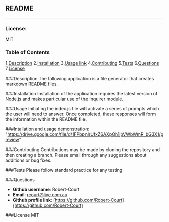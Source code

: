 ## README
---
### License: 
MIT

### Table of Contents
1.[Description](#desc)
2.[Installation](#install)
3.[Usage link](#use)
4.[Contributing](#contrib)
5.[Tests](#test)
6.[Questions](#quest)
7.[License](#license)

###<a name="desc">Description</a>
The following application is a file generator that creates markdown README files.

###<a name="install">Installation</a>
Installation of the application requires the latest version of Node.js and makes particular use of the Inquirer module.

###<a name="use">Usage</a>
Initiating the index.js file will activate a series of prompts which the user will need to answer. Once completed, these responses will form the information within the README file.

###Intallation and usage demonstration:
"https://drive.google.com/file/d/1FPbpnlrUfxZ6AXpQh1jbVWbWmR_bG3X1/preview"

###<a name="contrib">Contributing</a>
Contributions may be made by cloning the repository and then creating a branch. Please email through any suggestions about additions or bug fixes.

###<a name="test">Tests</a>
Please follow standard practice for any testing.

###<a name="quest">Questions</a>
  * **Github username**: Robert-Court
  * **Email**: [rcourt@live.com.au](rcourt@live.com.au)
  * **Github profile link**: [https://github.com/Robert-Court](https://github.com/Robert-Court)

###<a name="license">License</a>
MIT